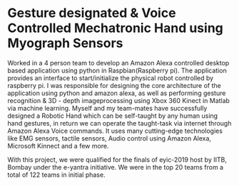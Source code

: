 # Gesture designated & Voice Controlled Mechatronic Hand using Myograph Sensors

Worked in a 4 person team to develop an Amazon Alexa controlled desktop based application using python in Raspbian(Raspberry pi). The application provides an interface to start/initialize the physical robot controlled by raspberry pi. I was responsible for designing the core architecture of the application using python and amazon alexa, as well as performing gesture recognition & 3D - depth imageprocessing using Xbox 360 Kinect in Matlab via machine learning. Myself and my team-mates have successfully designed a Robotic Hand which can be self-taught by any human using hand gestures, in return we can operate the taught-task via internet through Amazon Alexa Voice commands. It uses many cutting-edge technologies like EMG sensors, tactile sensors, Audio control using Amazon Alexa, Microsoft Kinnect and a few more.

With this project, we were qualified for the finals of eyic-2019 host by IITB, Bombay under the e-yantra initiative. We were in the top 20 teams from a total of 122 teams in initial phase.
